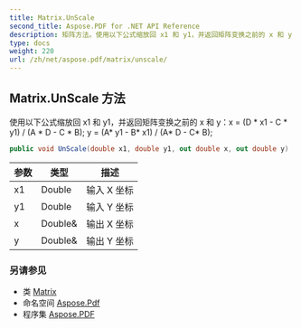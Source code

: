 ```yaml
---
title: Matrix.UnScale
second_title: Aspose.PDF for .NET API Reference
description: 矩阵方法。使用以下公式缩放回 x1 和 y1，并返回矩阵变换之前的 x 和 y：x = (D * x1 - C * y1) / (A * D - C * B); y = (A* y1 - B* x1) / (A* D - C* B);
type: docs
weight: 220
url: /zh/net/aspose.pdf/matrix/unscale/
---
```

## Matrix.UnScale 方法

使用以下公式缩放回 x1 和 y1，并返回矩阵变换之前的 x 和 y：x = (D * x1 - C * y1) / (A * D - C * B); y = (A* y1 - B* x1) / (A* D - C* B);

```csharp
public void UnScale(double x1, double y1, out double x, out double y)
```

| 参数 | 类型 | 描述 |
| --- | --- | --- |
| x1 | Double | 输入 X 坐标 |
| y1 | Double | 输入 Y 坐标 |
| x | Double& | 输出 X 坐标 |
| y | Double& | 输出 Y 坐标 |

### 另请参见

* 类 [Matrix](../)
* 命名空间 [Aspose.Pdf](../../../aspose.pdf/)
* 程序集 [Aspose.PDF](../../../)